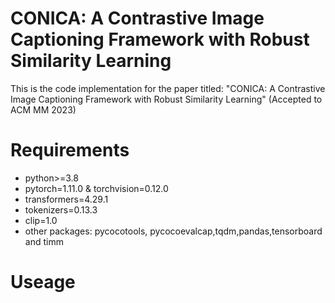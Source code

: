 # CONICA: A Contrastive Image Captioning Framework with Robust Similarity Learning
This is the code implementation for the paper titled: "CONICA: A Contrastive Image Captioning Framework with Robust Similarity Learning" (Accepted to ACM MM 2023)

# Requirements
+ python>=3.8
+ pytorch=1.11.0 & torchvision=0.12.0
+ transformers=4.29.1
+ tokenizers=0.13.3
+ clip=1.0
+ other packages: pycocotools, pycocoevalcap,tqdm,pandas,tensorboard and timm

# Useage
